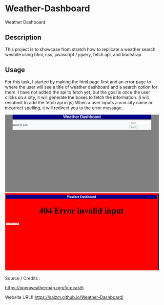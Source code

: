 # Weather-Dashboard

Weather Dashboard

## Description

This project is to showcase from stratch how to replicate a weather search wesbite using html, css, javascript / jquery, fetch api, and bootstrap.

## Usage

For this task, I started by making the html page first and an error page to where the user will see a title of weather dashboard and a search option for them. I have not added the api to fetch yet, but the goal is once the user clicks on a city, it will generate the boxes to fetch the information. (i will resubmit to add the fetch api in js) When a user inputs a non city name or incorrect spelling, it will redirect you to the error message.

![alt text](./Assets/Home%20Page.png)
![alt text](./Assets/Error.png)

Source / Credits :

https://openweathermap.org/forecast5

Website URL!!
https://salzm.github.io/Weather-Dashboard/
